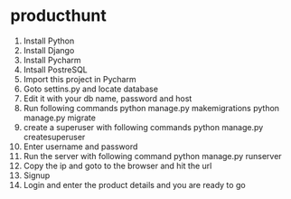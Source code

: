 # producthunt
1. Install Python
2. Install Django
3. Install Pycharm
4. Intsall PostreSQL
5. Import this project in Pycharm
6. Goto settins.py and locate database
7. Edit it with your db name, password and host
8. Run following commands
  python manage.py makemigrations
  python manage.py migrate
9. create a superuser with following commands
  python manage.py createsuperuser
10. Enter username and password
11. Run the server with following command
  python manage.py runserver
12. Copy the ip and goto to the browser and hit the url
13. Signup
14. Login and enter the product details and you are ready to go
